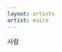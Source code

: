 ```yaml
---
layout: artists
artist: euiro
---
```

<article class="work">
</article>
<article class="info">
사람
</article>